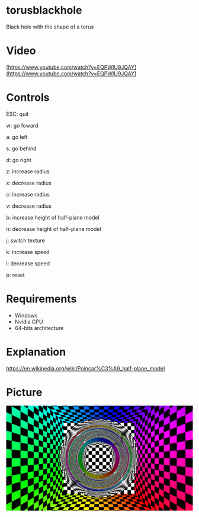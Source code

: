 # torusblackhole
Black hole with the shape of a torus

# Video
[https://www.youtube.com/watch?v=EQPWIU9JQAY](https://www.youtube.com/watch?v=EQPWIU9JQAY)

# Controls
ESC: quit

w: go foward

a: go left

s: go behind

d: go right

z: increase radius

x: decrease radius

c: increase radius

v: decrease radius

b: increase height of half-plane model

n: decrease height of half-plane model

j: switch texture

k: increase speed

l: decrease speed

p: reset

# Requirements
- Windows
- Nvidia GPU
- 64-bits architecture

# Explanation
https://en.wikipedia.org/wiki/Poincar%C3%A9_half-plane_model

# Picture
![torus black hole](https://github.com/falkush/torusblackhole/blob/main/torusblackhole.png?raw=true)
